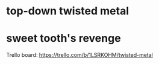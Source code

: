 # top-down twisted metal
# sweet tooth's revenge

Trello board: https://trello.com/b/1LSRKOHM/twisted-metal
